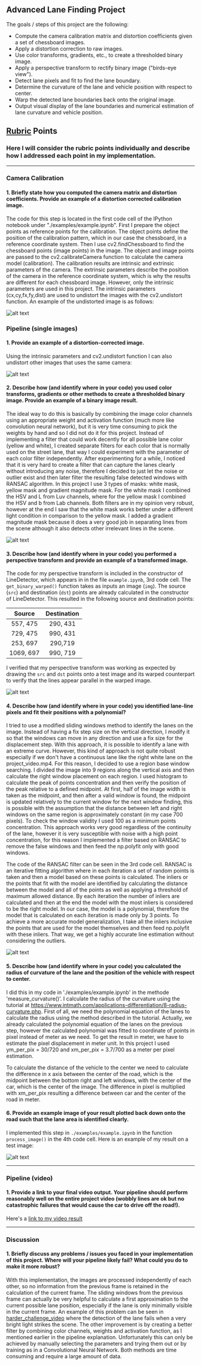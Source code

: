 ## Advanced Lane Finding Project

The goals / steps of this project are the following:

* Compute the camera calibration matrix and distortion coefficients given a set of chessboard images.
* Apply a distortion correction to raw images.
* Use color transforms, gradients, etc., to create a thresholded binary image.
* Apply a perspective transform to rectify binary image ("birds-eye view").
* Detect lane pixels and fit to find the lane boundary.
* Determine the curvature of the lane and vehicle position with respect to center.
* Warp the detected lane boundaries back onto the original image.
* Output visual display of the lane boundaries and numerical estimation of lane curvature and vehicle position.

[//]: # (Image References)

[image1]: ./examples/undistort_output.png "Undistorted"
[image2]: ./examples/-00446_s_undist.png "Road Transformed"
[image3]: ./examples/Figure_1-1.png "Binary Example"
[image4]: ./examples/warped_straight_lines.png "Warp Example"
[image5]: ./examples/Figure_2.png "Fit Visual"
[image6]: ./examples/example_output.jpg "Output"
[video1]: ./test_videos_output/project_video.mp4 "Video"

## [Rubric](https://review.udacity.com/#!/rubrics/571/view) Points

### Here I will consider the rubric points individually and describe how I addressed each point in my implementation.  

---

### Camera Calibration

#### 1. Briefly state how you computed the camera matrix and distortion coefficients. Provide an example of a distortion corrected calibration image.

The code for this step is located in the first code cell of the IPython notebook under "./examples/example.ipynb". First I prepare the object points as reference points for the calibration. The object points define the position
of the calibration pattern, which in our case the chessboard, in a reference coordinate system. Then I use cv2.findChessboard to find the chessboard points (image points) in the image. The object and image points are passed to
the cv2.calibrateCamera function to calculate the camera model (calibration). The calibration results are intrinsic and extrinsic parameters of the camera. The extrinsic parameters describe the position of the camera in the
reference coordinate system, which is why the results are different for each chessboard image. However, only the intrinsic parameters are used in this project. The intrinsic parameters (cx,cy,fx,fy,dist) are used to undistort
the images with the cv2.undistort function. An example of the undistorted image is as follows:

![alt text][image1]

### Pipeline (single images)

#### 1. Provide an example of a distortion-corrected image.

Using the intrinsic parameters and cv2.undistort function I can also undistort other images that uses the same camera:

![alt text][image2]

#### 2. Describe how (and identify where in your code) you used color transforms, gradients or other methods to create a thresholded binary image.  Provide an example of a binary image result.

The ideal way to do this is basically by combining the image color channels using an appropriate weight and activation function (much more like convolution neural network), but it is very time consuming to pick the weights by hand
and so I did not do it for this project. Instead of implementing a filter that could work decently for all possible lane color (yellow and white), I created separate filters for each color that is normally used on the street lane, that way I could
experiment with the parameter of each color filter independently. After experimenting for a while, I noticed that it is very hard to create a filter that can capture the lanes clearly without introducing any noise, therefore I
decided to just let the noise or outlier exist and then later filter the resulting false detected windows with RANSAC algorithm. In this project I use 3 types of masks: white mask, yellow mask and gradient magnitude mask. For the white mask I combined the HSV and
L from Luv channels, where for the yellow mask I combined the HSV and b from Lab channels. Both filters are in my opinion very robust, however at the end I saw that the white mask works better under a different light condition in
comparison to the yellow mask. I added a gradient magnitude mask because it does a very good job in separating lines from the scene although it also detects other irrelevant lines in the scene.

![alt text][image3]

#### 3. Describe how (and identify where in your code) you performed a perspective transform and provide an example of a transformed image.

The code for my perspective transform is included in the constructor of LineDetector, which appears in in the file `example.ipynb`, 3rd code cell.
The `get_binary_warped()` function takes as inputs an image (`img`). The source (`src`) and destination (`dst`) points are already calculated in the constructor of LineDetector. This resulted in the following source and destination points:

| Source        | Destination   | 
|:-------------:|:-------------:| 
| 557, 475      | 290, 431      | 
| 729, 475      | 990, 431      |
| 253, 697      | 290,719       |
| 1069, 697     | 990, 719      |

I verified that my perspective transform was working as expected by drawing the `src` and `dst` points onto a test image and its warped counterpart to verify that the lines appear parallel in the warped image.

![alt text][image4]

#### 4. Describe how (and identify where in your code) you identified lane-line pixels and fit their positions with a polynomial?

I tried to use a modified sliding windows method to identify the lanes on the image. Instead of having a fix step size on the vertical direction, I modify it so that the windows can move in any direction and use a fix size for the displacement step.
With this approach, it is possible to identify a lane with an extreme curve. However, this kind of approach is not quite robust especially if we don't have a continuous lane like the right white lane on the project_video.mp4. For this reason, I decided
to use a region base window searching. I divided the image into 9 regions along the vertical axis and then calculate the right window placement on each region. I used histogram to calculate the peak of points concentration and then verify the position
of the peak relative to a defined midpoint. At first, half of the image width is taken as the midpoint, and then after a valid window is found, the midpoint is updated relatively to the current window for the next window finding, this is possible
with the assumption that the distance between left and right windows on the same region is approximately constant (in my case 700 pixels). To check the window validity I used 100 as a minimum points concentration. This approach works very good regardless
of the continuity of the lane, however it is very susceptible with noise with a high point concentration, for this reason I implemented a filter based on RANSAC to remove the false windows and then feed the np.polyfit only with good windows.

The code of the RANSAC filter can be seen in the 3rd code cell. RANSAC is an iterative fitting algorithm where in each iteration a set of random points is taken and then a model based on these points is calculated. The inliers or the points that fit with
the model are identified by calculating the distance between the model and all of the points as well as applying a threshold of maximum allowed distance. By each iteration the number of inliers are calculated and then at the end the model with the most inliers is
considered to be the right model. In our case, the model is a polynomial, therefore the model that is calculated on each iteration is made only by 3 points. To achieve a more accurate model generalization, I take all the inliers inclusive the points that are used for the model
themselves and then feed np.polyfit with these inliers. That way, we get a highly accurate line estimation without considering the outliers.

![alt text][image5]

#### 5. Describe how (and identify where in your code) you calculated the radius of curvature of the lane and the position of the vehicle with respect to center.

I did this in my code in './examples/example.ipynb' in the methode 'measure_curvature()'. I calculate the radius of the curvature using the tutorial at
https://www.intmath.com/applications-differentiation/8-radius-curvature.php. First of all, we need the polynomial equation of the lanes to calculate the radius using the method described in the tutorial. Actually, we already calculated
the polynomial equation of the lanes on the previous step, however the calculated polynomial was fitted to coordinate of points in pixel instead of meter as we need. To get the result in meter, we have to estimate the pixel displacement
in meter unit. In this project I used ym_per_pix = 30/720 and xm_per_pix = 3.7/700 as a meter per pixel estimation.

To calculate the distance of the vehicle to the center we need to calculate the difference in x axis between the center of the road, which is the midpoint between the bottom right and left windows, with the center of the car, which is
the center of the image. The difference in pixel is multiplied with xm_per_pix resulting a difference between car and the center of the road in meter.

#### 6. Provide an example image of your result plotted back down onto the road such that the lane area is identified clearly.

I implemented this step in `./examples/example.ipynb` in the function `process_image()` in the 4th code cell.  Here is an example of my result on a test image:

![alt text][image6]

---

### Pipeline (video)

#### 1. Provide a link to your final video output.  Your pipeline should perform reasonably well on the entire project video (wobbly lines are ok but no catastrophic failures that would cause the car to drive off the road!).

Here's a [link to my video result](./test_videos_output/project_video.mp4)

---

### Discussion

#### 1. Briefly discuss any problems / issues you faced in your implementation of this project.  Where will your pipeline likely fail?  What could you do to make it more robust?

With this implementation, the images are processed independently of each other, so no information from the previous frame is retained in the calculation of the current frame. The sliding windows from the previous frame can actually be very helpful
to calculate a first approximation to the current possible lane position, especially if the lane is only minimally visible in the current frame. An example of this problem can be seen in [harder_challenge_video](./test_videos_output/harder_challenge_video.mp4)
where the detection of the lane fails when a very bright light strikes the scene. The other improvement is by creating a better filter by combining color channels, weights and activation function, as I mentioned earlier in the pipeline explanation.
Unfortunately this can only be achieved by manually selecting the parameters and trying them out or by training as in a Convolutional Neural Network. Both methods are time consuming and require a large amount of data.
